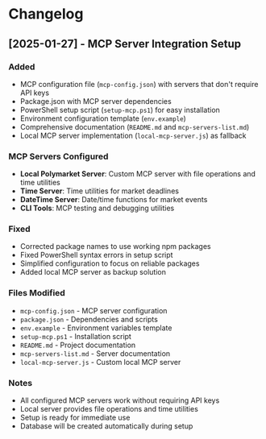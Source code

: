 # Changelog

## [2025-01-27] - MCP Server Integration Setup

### Added
- MCP configuration file (`mcp-config.json`) with servers that don't require API keys
- Package.json with MCP server dependencies
- PowerShell setup script (`setup-mcp.ps1`) for easy installation
- Environment configuration template (`env.example`)
- Comprehensive documentation (`README.md` and `mcp-servers-list.md`)
- Local MCP server implementation (`local-mcp-server.js`) as fallback

### MCP Servers Configured
- **Local Polymarket Server**: Custom MCP server with file operations and time utilities
- **Time Server**: Time utilities for market deadlines
- **DateTime Server**: Date/time functions for market events
- **CLI Tools**: MCP testing and debugging utilities

### Fixed
- Corrected package names to use working npm packages
- Fixed PowerShell syntax errors in setup script
- Simplified configuration to focus on reliable packages
- Added local MCP server as backup solution

### Files Modified
- `mcp-config.json` - MCP server configuration
- `package.json` - Dependencies and scripts
- `env.example` - Environment variables template
- `setup-mcp.ps1` - Installation script
- `README.md` - Project documentation
- `mcp-servers-list.md` - Server documentation
- `local-mcp-server.js` - Custom local MCP server

### Notes
- All configured MCP servers work without requiring API keys
- Local server provides file operations and time utilities
- Setup is ready for immediate use
- Database will be created automatically during setup
